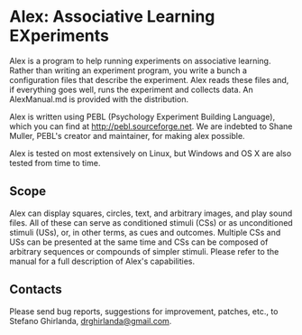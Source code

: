 Alex: Associative Learning EXperiments
======================================

Alex is a program to help running experiments on associative
learning. Rather than writing an experiment program, you write a bunch
a configuration files that describe the experiment. Alex reads these
files and, if everything goes well, runs the experiment and collects
data. An AlexManual.md is provided with the distribution.

Alex is written using PEBL (Psychology Experiment Building Language),
which you can find at http://pebl.sourceforge.net. We are indebted to
Shane Muller, PEBL's creator and maintainer, for making alex possible.

Alex is tested on most extensively on Linux, but Windows and OS X are
also tested from time to time.

Scope
-----

Alex can display squares, circles, text, and arbitrary images, and
play sound files. All of these can serve as conditioned stimuli (CSs)
or as unconditioned stimuli (USs), or, in other terms, as cues and
outcomes. Multiple CSs and USs can be presented at the same time and
CSs can be composed of arbitrary sequences or compounds of simpler
stimuli. Please refer to the manual for a full description of Alex's
capabilities.

Contacts
--------

Please send bug reports, suggestions for improvement, patches, etc.,
to Stefano Ghirlanda, drghirlanda@gmail.com.